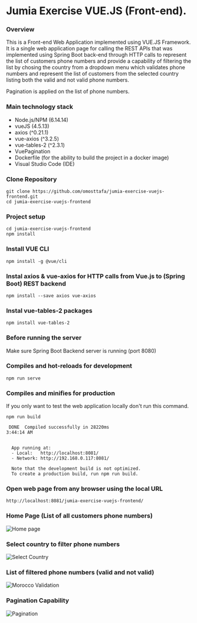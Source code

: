 # Jumia Exercise VUE.JS (Front-end).

### Overview
This is a Front-end Web Application implemented using VUE.JS Framework. It is a single web application page for calling the REST APIs that was implemented using Spring Boot back-end through HTTP calls to represent the list of customers phone numbers and provide a capability of filtering the list by chosing the country from a dropdown menu which validates phone numbers and represent the list of customers from the selected country listing both the valid and not valid phone numbers. 

Pagination is applied on the list of phone numbers.

### Main technology stack

* Node.js/NPM (6.14.14)
* vueJS (4.5.13)
* axios (^0.21.1)
* vue-axios (^3.2.5)
* vue-tables-2 (^2.3.1)
* VuePagination
* Dockerfile (for the ability to build the project in a docker image)
* Visual Studio Code (IDE)


### Clone Repository
```
git clone https://github.com/omosttafa/jumia-exercise-vuejs-frontend.git
cd jumia-exercise-vuejs-frontend
```

### Project setup
```
cd jumia-exercise-vuejs-frontend
npm install
```

### Install VUE CLI
```
npm install -g @vue/cli
```

### Instal axios & vue-axios for HTTP calls from Vue.js to (Spring Boot) REST backend
```
npm install --save axios vue-axios
```

### Instal vue-tables-2 packages
```
npm install vue-tables-2
```

### Before running the server

Make sure Spring Boot Backend server is running (port 8080)

### Compiles and hot-reloads for development
```
npm run serve
```

### Compiles and minifies for production 

If you only want to test the web application locally don't run this command.

```
npm run build
```

```
 DONE  Compiled successfully in 28220ms                                                                       3:44:14 AM


  App running at:
  - Local:   http://localhost:8081/
  - Network: http://192.168.0.117:8081/

  Note that the development build is not optimized.
  To create a production build, run npm run build.
```

### Open web page from any browser using the local URL
```
http://localhost:8081/jumia-exercise-vuejs-frontend/
```

### Home Page (List of all customers phone numbers)
![Home page](https://user-images.githubusercontent.com/89430295/130636638-d0c0a6c0-7e7b-4a1d-972d-e8661ab22406.PNG)

### Select country to filter phone numbers
![Select Country](https://user-images.githubusercontent.com/89430295/130636812-ce2e939f-cee3-4a6e-8868-40ac3a688e06.png)

### List of filtered phone numbers (valid and not valid)
![Morocco Validation](https://user-images.githubusercontent.com/89430295/130636899-e5ad3934-92cb-43b1-95a4-5f5d9c0ae61c.PNG)

### Pagination Capability
![Pagination](https://user-images.githubusercontent.com/89430295/130637330-9ee49c72-1fbd-4375-b6f5-36881817649c.PNG)



